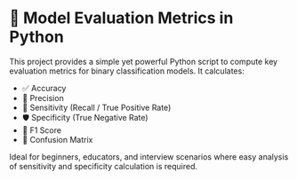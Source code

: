 # 🧮 Model Evaluation Metrics in Python

This project provides a simple yet powerful Python script to compute key evaluation metrics for binary classification models.
It calculates:
- ✅ Accuracy
- 📏 Precision
- 🎯 Sensitivity (Recall / True Positive Rate)
- 🛡️ Specificity (True Negative Rate)
- 🧠 F1 Score
- 🧾 Confusion Matrix

Ideal for beginners, educators, and interview scenarios where easy analysis of sensitivity and specificity calculation is required.
